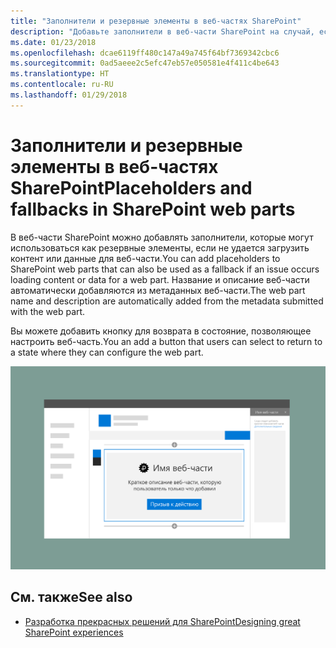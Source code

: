 ```yaml
---
title: "Заполнители и резервные элементы в веб-частях SharePoint"
description: "Добавьте заполнители в веб-части SharePoint на случай, если не удастся загрузить содержимое или данные."
ms.date: 01/23/2018
ms.openlocfilehash: dcae6119ff480c147a49a745f64bf7369342cbc6
ms.sourcegitcommit: 0ad5aeee2c5efc47eb57e050581e4f411c4be643
ms.translationtype: HT
ms.contentlocale: ru-RU
ms.lasthandoff: 01/29/2018
---
```

# <a name="placeholders-and-fallbacks-in-sharepoint-web-parts"></a><span data-ttu-id="eaed0-103">Заполнители и резервные элементы в веб-частях SharePoint</span><span class="sxs-lookup"><span data-stu-id="eaed0-103">Placeholders and fallbacks in SharePoint web parts</span></span>


<span data-ttu-id="eaed0-104">В веб-части SharePoint можно добавлять заполнители, которые могут использоваться как резервные элементы, если не удается загрузить контент или данные для веб-части.</span><span class="sxs-lookup"><span data-stu-id="eaed0-104">You can add placeholders to SharePoint web parts that can also be used as a fallback if an issue occurs loading content or data for a web part.</span></span> <span data-ttu-id="eaed0-105">Название и описание веб-части автоматически добавляются из метаданных веб-части.</span><span class="sxs-lookup"><span data-stu-id="eaed0-105">The web part name and description are automatically added from the metadata submitted with the web part.</span></span> 

<span data-ttu-id="eaed0-106">Вы можете добавить кнопку для возврата в состояние, позволяющее настроить веб-часть.</span><span class="sxs-lookup"><span data-stu-id="eaed0-106">You an add a button that  users can select to return to a state where they can configure the web part.</span></span>

![Заполнитель веб-части с названием, описанием и ссылкой с призывом к действию](../images/design-placeholders-and-fallbacks.png)

## <a name="see-also"></a><span data-ttu-id="eaed0-108">См. также</span><span class="sxs-lookup"><span data-stu-id="eaed0-108">See also</span></span>

- [<span data-ttu-id="eaed0-109">Разработка прекрасных решений для SharePoint</span><span class="sxs-lookup"><span data-stu-id="eaed0-109">Designing great SharePoint experiences</span></span>](design-guidance-overview.md)
